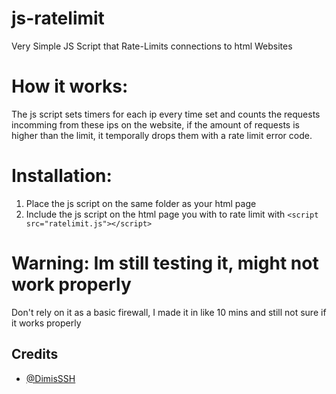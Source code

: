# js-ratelimit
Very Simple JS Script that Rate-Limits connections to html Websites

# How it works:
The js script sets timers for each ip every time set and counts the requests incomming from these ips on the website, if the amount of requests is higher than the limit, it temporally drops them with a rate limit error code.

# Installation:
1. Place the js script on the same folder as your html page
2. Include the js script on the html page you with to rate limit with ```<script src="ratelimit.js"></script>```


# Warning: Im still testing it, might not work properly
Don't rely on it as a basic firewall, I made it in like 10 mins and still not sure if it works properly


## Credits
- [@DimisSSH](https://github.com/DimisSSH)
